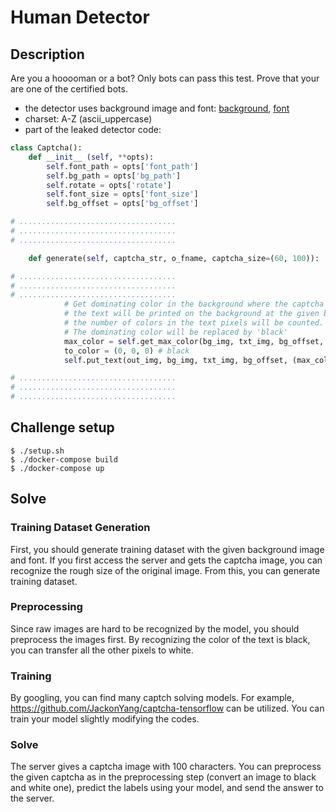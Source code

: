 # Human Detector

## Description
Are you a hooooman or a bot?
Only bots can pass this test.
Prove that your are one of the certified bots.

- the detector uses background image and font: [background](), [font]()
- charset: A-Z (ascii_uppercase)
- part of the leaked detector code:

```python
class Captcha():
    def __init__ (self, **opts):
        self.font_path = opts['font_path']
        self.bg_path = opts['bg_path']
        self.rotate = opts['rotate']
        self.font_size = opts['font_size']
        self.bg_offset = opts['bg_offset']

# ...................................
# ...................................
# ...................................

    def generate(self, captcha_str, o_fname, captcha_size=(60, 100)):

# ...................................
# ...................................
# ...................................
            # Get dominating color in the background where the captcha text will be written
            # the text will be printed on the background at the given background offset and
            # the number of colors in the text pixels will be counted.
            # The dominating color will be replaced by 'black'
            max_color = self.get_max_color(bg_img, txt_img, bg_offset, 1)
            to_color = (0, 0, 0) # black
            self.put_text(out_img, bg_img, txt_img, bg_offset, (max_color, to_color))

# ...................................
# ...................................
# ...................................
```

## Challenge setup
```/bin/sh
$ ./setup.sh
$ ./docker-compose build
$ ./docker-compose up
```

## Solve

### Training Dataset Generation
First, you should generate training dataset with the given background image and
font. If you first access the server and gets the captcha image, you can
recognize the rough size of the original image. From this, you can generate
training dataset.


### Preprocessing
Since raw images are hard to be recognized by the model, you should preprocess
the images first. By recognizing the color of the text is black, you can
transfer all the other pixels to white.


### Training
By googling, you can find many captch solving models.
For example, https://github.com/JackonYang/captcha-tensorflow can be utilized.
You can train your model slightly modifying the codes.

### Solve
The server gives a captcha image with 100 characters. You can preprocess the
given captcha as in the preprocessing step (convert an image to black and white
one), predict the labels using your model, and send the answer to the server.

